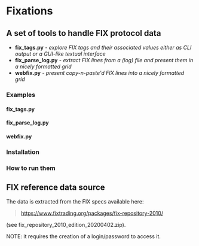# Fixations
## A set of tools to handle FIX protocol data
 - **fix_tags.py** - _explore FIX tags and their associated values either as CLI output or a GUI-like textual interface_
 - **fix_parse_log.py** - _extract FIX lines from a (log) file and present them in a nicely formatted grid_
 - **webfix.py** - _present copy-n-paste'd FIX lines into a nicely formatted grid_

### Examples
#### fix_tags.py
#### fix_parse_log.py
#### webfix.py

### Installation

### How to run them


## FIX reference data source
The data is extracted from the FIX specs available here: 

> https://www.fixtrading.org/packages/fix-repository-2010/ 

(see fix_repository_2010_edition_20200402.zip).

NOTE: it requires the creation of a login/password to access it.
